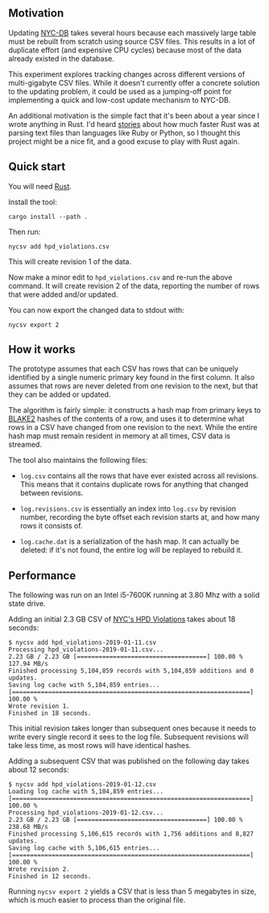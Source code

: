 ## Motivation

Updating [NYC-DB][] takes several hours because each massively large
table must be rebuilt from scratch using source CSV files. This
results in a lot of duplicate effort (and expensive CPU cycles)
because most of the data already existed in the database.

This experiment explores tracking changes across different versions
of multi-gigabyte CSV files. While it doesn't currently offer
a concrete solution to the updating problem, it could be used as
a jumping-off point for implementing a quick and low-cost update
mechanism to NYC-DB.

An additional motivation is the simple fact that it's been about
a year since I wrote anything in Rust. I'd heard [stories][]
about how much faster Rust was at parsing text files than
languages like Ruby or Python, so I thought this project might
be a nice fit, and a good excuse to play with Rust again.

[stories]: https://andre.arko.net/2018/10/25/parsing-logs-230x-faster-with-rust/

## Quick start

You will need [Rust][].

Install the tool:

```
cargo install --path .
```

Then run:

```
nycsv add hpd_violations.csv
```

This will create revision 1 of the data.

Now make a minor edit to `hpd_violations.csv` and re-run the above command.
It will create revision 2 of the data, reporting the number of rows that
were added and/or updated.

You can now export the changed data to stdout with:

```
nycsv export 2
```

## How it works

The prototype assumes that each CSV has rows that can be uniquely
identified by a single numeric primary key found in the first
column. It also assumes that rows are never deleted from one
revision to the next, but that they can be added or updated.

The algorithm is fairly simple: it constructs a
hash map from primary keys to [BLAKE2][] hashes of the
contents of a row, and uses it to determine what rows in
a CSV have changed from one revision to the next. While the
entire hash map must remain resident in memory at all times,
CSV data is streamed.

The tool also maintains the following files:

* `log.csv` contains all the rows that have ever existed across
  all revisions. This means that it contains duplicate rows for
  anything that changed between revisions.

* `log.revisions.csv` is essentially an index into `log.csv`
  by revision number, recording the byte offset each revision
  starts at, and how many rows it consists of.

* `log.cache.dat` is a serialization of the hash map. It can
  actually be deleted: if it's not found, the entire log will
  be replayed to rebuild it.

## Performance

The following was run on an Intel i5-7600K running at 3.80 Mhz with a
solid state drive.

Adding an initial 2.3 GB CSV of [NYC's HPD Violations][] takes about 18 seconds:

```
$ nycsv add hpd_violations-2019-01-11.csv
Processing hpd_violations-2019-01-11.csv...
2.23 GB / 2.23 GB [====================================] 100.00 % 127.94 MB/s
Finished processing 5,104,859 records with 5,104,859 additions and 0 updates.
Saving log cache with 5,104,859 entries...
[==================================================================] 100.00 %
Wrote revision 1.
Finished in 18 seconds.
```

This initial revision takes longer than subsequent ones because it needs
to write every single record it sees to the log file. Subsequent
revisions will take less time, as most rows will have identical hashes.

Adding a subsequent CSV that was published on the following day takes
about 12 seconds:

```
$ nycsv add hpd_violations-2019-01-12.csv
Loading log cache with 5,104,859 entries...
[==================================================================] 100.00 %
Processing hpd_violations-2019-01-12.csv...
2.23 GB / 2.23 GB [====================================] 100.00 % 238.68 MB/s
Finished processing 5,106,615 records with 1,756 additions and 8,827 updates.
Saving log cache with 5,106,615 entries...
[==================================================================] 100.00 %
Wrote revision 2.
Finished in 12 seconds.
```

Running `nycsv export 2` yields a CSV that is less than 5 megabytes in size,
which is much easier to process than the original file.

[NYC-DB]: https://github.com/aepyornis/nyc-db/
[Rust]: https://www.rust-lang.org/
[BLAKE2]: https://blake2.net/
[NYC's HPD Violations]: https://data.cityofnewyork.us/Housing-Development/Housing-Maintenance-Code-Violations/wvxf-dwi5
